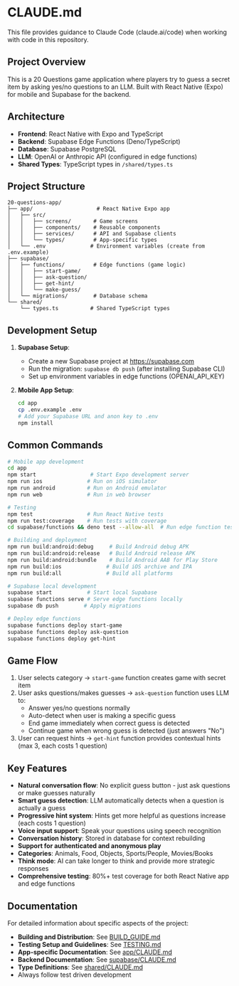 # CLAUDE.md

This file provides guidance to Claude Code (claude.ai/code) when working with code in this repository.

## Project Overview

This is a 20 Questions game application where players try to guess a secret item by asking yes/no questions to an LLM. Built with React Native (Expo) for mobile and Supabase for the backend.

## Architecture

- **Frontend**: React Native with Expo and TypeScript
- **Backend**: Supabase Edge Functions (Deno/TypeScript)
- **Database**: Supabase PostgreSQL
- **LLM**: OpenAI or Anthropic API (configured in edge functions)
- **Shared Types**: TypeScript types in `/shared/types.ts`

## Project Structure

```
20-questions-app/
├── app/                    # React Native Expo app
│   ├── src/
│   │   ├── screens/       # Game screens
│   │   ├── components/    # Reusable components
│   │   ├── services/      # API and Supabase clients
│   │   └── types/         # App-specific types
│   └── .env              # Environment variables (create from .env.example)
├── supabase/
│   ├── functions/         # Edge functions (game logic)
│   │   ├── start-game/
│   │   ├── ask-question/
│   │   ├── get-hint/
│   │   └── make-guess/
│   └── migrations/        # Database schema
└── shared/
    └── types.ts          # Shared TypeScript types
```

## Development Setup

1. **Supabase Setup**:
   - Create a new Supabase project at https://supabase.com
   - Run the migration: `supabase db push` (after installing Supabase CLI)
   - Set up environment variables in edge functions (OPENAI_API_KEY)

2. **Mobile App Setup**:
   ```bash
   cd app
   cp .env.example .env
   # Add your Supabase URL and anon key to .env
   npm install
   ```

## Common Commands

```bash
# Mobile app development
cd app
npm start                 # Start Expo development server
npm run ios              # Run on iOS simulator
npm run android          # Run on Android emulator
npm run web              # Run in web browser

# Testing
npm test                 # Run React Native tests
npm run test:coverage    # Run tests with coverage
cd supabase/functions && deno test --allow-all  # Run edge function tests

# Building and deployment
npm run build:android:debug     # Build Android debug APK
npm run build:android:release   # Build Android release APK
npm run build:android:bundle    # Build Android AAB for Play Store
npm run build:ios              # Build iOS archive and IPA
npm run build:all              # Build all platforms

# Supabase local development
supabase start           # Start local Supabase
supabase functions serve # Serve edge functions locally
supabase db push        # Apply migrations

# Deploy edge functions
supabase functions deploy start-game
supabase functions deploy ask-question
supabase functions deploy get-hint
```

## Game Flow

1. User selects category → `start-game` function creates game with secret item
2. User asks questions/makes guesses → `ask-question` function uses LLM to:
   - Answer yes/no questions normally
   - Auto-detect when user is making a specific guess
   - End game immediately when correct guess is detected
   - Continue game when wrong guess is detected (just answers "No")
3. User can request hints → `get-hint` function provides contextual hints (max 3, each costs 1 question)

## Key Features

- **Natural conversation flow**: No explicit guess button - just ask questions or make guesses naturally
- **Smart guess detection**: LLM automatically detects when a question is actually a guess
- **Progressive hint system**: Hints get more helpful as questions increase (each costs 1 question)
- **Voice input support**: Speak your questions using speech recognition
- **Conversation history**: Stored in database for context rebuilding
- **Support for authenticated and anonymous play**
- **Categories**: Animals, Food, Objects, Sports/People, Movies/Books
- **Think mode**: AI can take longer to think and provide more strategic responses
- **Comprehensive testing**: 80%+ test coverage for both React Native app and edge functions

## Documentation

For detailed information about specific aspects of the project:

- **Building and Distribution**: See [BUILD_GUIDE.md](./BUILD_GUIDE.md)
- **Testing Setup and Guidelines**: See [TESTING.md](./TESTING.md)
- **App-specific Documentation**: See [app/CLAUDE.md](./app/CLAUDE.md)
- **Backend Documentation**: See [supabase/CLAUDE.md](./supabase/CLAUDE.md)
- **Type Definitions**: See [shared/CLAUDE.md](./shared/CLAUDE.md)
- Always follow test driven development